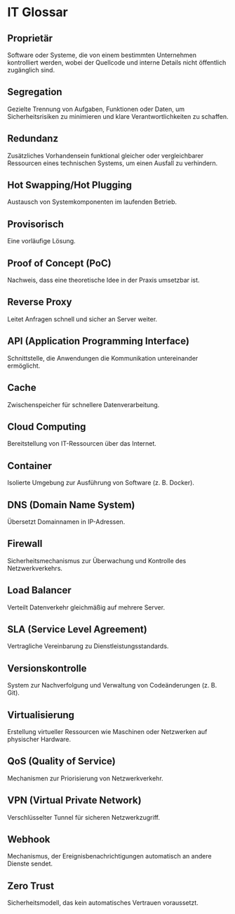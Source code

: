 # IT Glossar

## Proprietär

Software oder Systeme, die von einem bestimmten Unternehmen kontrolliert werden, wobei der Quellcode und interne Details nicht öffentlich zugänglich sind.

## Segregation

Gezielte Trennung von Aufgaben, Funktionen oder Daten, um Sicherheitsrisiken zu minimieren und klare Verantwortlichkeiten zu schaffen.

## Redundanz

Zusätzliches Vorhandensein funktional gleicher oder vergleichbarer Ressourcen eines technischen Systems, um einen Ausfall zu verhindern.

## Hot Swapping/Hot Plugging

Austausch von Systemkomponenten im laufenden Betrieb.

## Provisorisch

Eine vorläufige Lösung.

## Proof of Concept (PoC)

Nachweis, dass eine theoretische Idee in der Praxis umsetzbar ist.

## Reverse Proxy

Leitet Anfragen schnell und sicher an Server weiter.

## API (Application Programming Interface)

Schnittstelle, die Anwendungen die Kommunikation untereinander ermöglicht.

## Cache

Zwischenspeicher für schnellere Datenverarbeitung.

## Cloud Computing

Bereitstellung von IT-Ressourcen über das Internet.

## Container

Isolierte Umgebung zur Ausführung von Software (z. B. Docker).

## DNS (Domain Name System)

Übersetzt Domainnamen in IP-Adressen.

## Firewall

Sicherheitsmechanismus zur Überwachung und Kontrolle des Netzwerkverkehrs.

## Load Balancer

Verteilt Datenverkehr gleichmäßig auf mehrere Server.

## SLA (Service Level Agreement)

Vertragliche Vereinbarung zu Dienstleistungsstandards.

## Versionskontrolle

System zur Nachverfolgung und Verwaltung von Codeänderungen (z. B. Git).

## Virtualisierung

Erstellung virtueller Ressourcen wie Maschinen oder Netzwerken auf physischer Hardware.

## QoS (Quality of Service)

Mechanismen zur Priorisierung von Netzwerkverkehr.

## VPN (Virtual Private Network)

Verschlüsselter Tunnel für sicheren Netzwerkzugriff.

## Webhook

Mechanismus, der Ereignisbenachrichtigungen automatisch an andere Dienste sendet.

## Zero Trust

Sicherheitsmodell, das kein automatisches Vertrauen voraussetzt.
